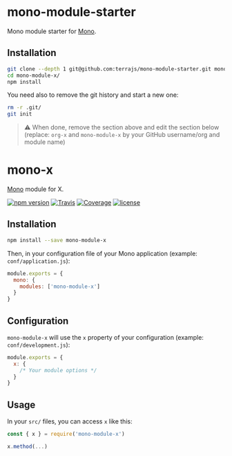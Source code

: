 # mono-module-starter

Mono module starter for [Mono](https://github.com/terrajs/mono).

## Installation

```bash
git clone --depth 1 git@github.com:terrajs/mono-module-starter.git mono-module-x
cd mono-module-x/
npm install
```

You need also to remove the git history and start a new one:

```bash
rm -r .git/
git init
```

> :warning: When done, remove the section above and edit the section below (replace: `org-x` and `mono-module-x` by your GitHub username/org and module name)

# mono-x

[Mono](https://github.com/terrajs/mono) module for X.

[![npm version](https://img.shields.io/npm/v/mono-module-x.svg)](https://www.npmjs.com/package/mono-module-x)
[![Travis](https://img.shields.io/travis/org-x/mono-module-x/master.svg)](https://travis-ci.org/org-x/mono-module-x)
[![Coverage](https://img.shields.io/codecov/c/github/org-x/mono-module-x/master.svg)](https://codecov.io/gh/org-x/mono-module-x.js)
[![license](https://img.shields.io/github/license/org-x/mono-module-x.svg)](https://github.com/org-x/mono-module-x/blob/master/LICENSE)

## Installation

```bash
npm install --save mono-module-x
```

Then, in your configuration file of your Mono application (example: `conf/application.js`):

```js
module.exports = {
  mono: {
    modules: ['mono-module-x']
  }
}
```

## Configuration

`mono-module-x` will use the `x` property of your configuration (example: `conf/development.js`):

```js
module.exports = {
  x: {
    /* Your module options */
  }
}
```

## Usage

In your `src/` files, you can access `x` like this:

```js
const { x } = require('mono-module-x')

x.method(...)
```
